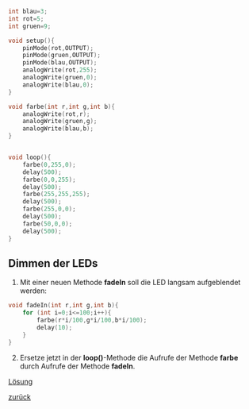 ```C++
int blau=3;
int rot=5;
int gruen=9;

void setup(){
    pinMode(rot,OUTPUT);
    pinMode(gruen,OUTPUT);
    pinMode(blau,OUTPUT);
    analogWrite(rot,255);
    analogWrite(gruen,0);
    analogWrite(blau,0);
}

void farbe(int r,int g,int b){
    analogWrite(rot,r);
    analogWrite(gruen,g);
    analogWrite(blau,b);
}


void loop(){
    farbe(0,255,0);
    delay(500);
    farbe(0,0,255);
    delay(500);
    farbe(255,255,255);
    delay(500);
    farbe(255,0,0);
    delay(500);
    farbe(50,0,0);
    delay(500);
}
```
## Dimmen der LEDs
1. Mit einer neuen Methode **fadeIn** soll die LED langsam aufgeblendet werden:
``` C++
void fadeIn(int r,int g,int b){
    for (int i=0;i<=100;i++){
        farbe(r*i/100,g*i/100,b*i/100);
        delay(10);
    }
}
```
2. Ersetze jetzt in der **loop()**-Methode die Aufrufe der Methode **farbe** durch Aufrufe der Methode **fadeIn**.   
    
[Lösung](Loesung3.html)
       
[zurück](../index.html)
